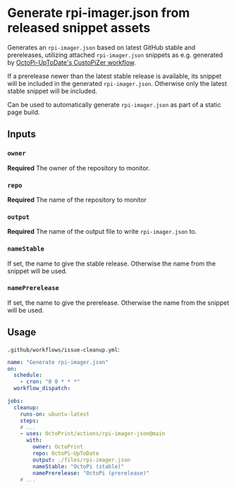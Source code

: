 # Generate rpi-imager.json from released snippet assets

Generates an `rpi-imager.json` based on latest GitHub stable and prereleases, utilizing
attached `rpi-imager.json` snippets as e.g. generated by 
[OctoPi-UpToDate's CustoPiZer workflow](https://github.com/OctoPrint/OctoPi-UpToDate/blob/main/.github/workflows/custopize.yml).

If a prerelease newer than the latest stable release is available, its snippet will be included
in the generated `rpi-imager.json`. Otherwise only the latest stable snippet will be included.

Can be used to automatically generate `rpi-imager.json` as part of a static page build.

## Inputs

### `owner`

**Required** The owner of the repository to monitor.

### `repo`

**Required** The name of the repository to monitor

### `output`

**Required** The name of the output file to write `rpi-imager.json` to.

### `nameStable`

If set, the name to give the stable release. Otherwise the name from the snippet will be used.

### `namePrerelease`

If set, the name to give the prerelease. Otherwise the name from the snippet will be used.

## Usage

`.github/workflows/issue-cleanup.yml`:

```yaml
name: "Generate rpi-imager.json"
on:
  schedule:
    - cron: "0 0 * * *"
  workflow_dispatch:

jobs:
  cleanup:
    runs-on: ubuntu-latest
    steps:
    # ...
    - uses: OctoPrint/actions/rpi-imager-json@main
      with:
        owner: OctoPrint
        repo: OctoPi-UpToDate
        output: ./files/rpi-imager.json
        nameStable: "OctoPi (stable)"
        namePrerelease: "OctoPi (prerelease)"
    # ...
```

